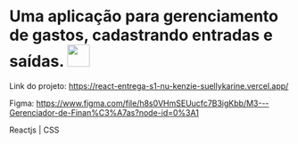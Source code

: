 # Uma aplicação para gerenciamento de gastos, cadastrando entradas e saídas. <img src="https://cdn.jsdelivr.net/gh/devicons/devicon/icons/react/react-original.svg"  width="40" height="40"/>

Link do projeto: https://react-entrega-s1-nu-kenzie-suellykarine.vercel.app/

Figma: https://www.figma.com/file/h8s0VHmSEUucfc7B3igKbb/M3---Gerenciador-de-Finan%C3%A7as?node-id=0%3A1

Reactjs | CSS
